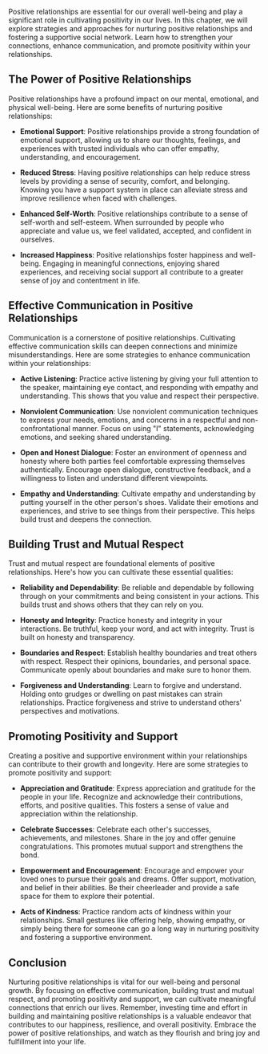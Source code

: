 
Positive relationships are essential for our overall well-being and play a significant role in cultivating positivity in our lives. In this chapter, we will explore strategies and approaches for nurturing positive relationships and fostering a supportive social network. Learn how to strengthen your connections, enhance communication, and promote positivity within your relationships.

The Power of Positive Relationships
-----------------------------------

Positive relationships have a profound impact on our mental, emotional, and physical well-being. Here are some benefits of nurturing positive relationships:

* **Emotional Support**: Positive relationships provide a strong foundation of emotional support, allowing us to share our thoughts, feelings, and experiences with trusted individuals who can offer empathy, understanding, and encouragement.

* **Reduced Stress**: Having positive relationships can help reduce stress levels by providing a sense of security, comfort, and belonging. Knowing you have a support system in place can alleviate stress and improve resilience when faced with challenges.

* **Enhanced Self-Worth**: Positive relationships contribute to a sense of self-worth and self-esteem. When surrounded by people who appreciate and value us, we feel validated, accepted, and confident in ourselves.

* **Increased Happiness**: Positive relationships foster happiness and well-being. Engaging in meaningful connections, enjoying shared experiences, and receiving social support all contribute to a greater sense of joy and contentment in life.

Effective Communication in Positive Relationships
-------------------------------------------------

Communication is a cornerstone of positive relationships. Cultivating effective communication skills can deepen connections and minimize misunderstandings. Here are some strategies to enhance communication within your relationships:

* **Active Listening**: Practice active listening by giving your full attention to the speaker, maintaining eye contact, and responding with empathy and understanding. This shows that you value and respect their perspective.

* **Nonviolent Communication**: Use nonviolent communication techniques to express your needs, emotions, and concerns in a respectful and non-confrontational manner. Focus on using "I" statements, acknowledging emotions, and seeking shared understanding.

* **Open and Honest Dialogue**: Foster an environment of openness and honesty where both parties feel comfortable expressing themselves authentically. Encourage open dialogue, constructive feedback, and a willingness to listen and understand different viewpoints.

* **Empathy and Understanding**: Cultivate empathy and understanding by putting yourself in the other person's shoes. Validate their emotions and experiences, and strive to see things from their perspective. This helps build trust and deepens the connection.

Building Trust and Mutual Respect
---------------------------------

Trust and mutual respect are foundational elements of positive relationships. Here's how you can cultivate these essential qualities:

* **Reliability and Dependability**: Be reliable and dependable by following through on your commitments and being consistent in your actions. This builds trust and shows others that they can rely on you.

* **Honesty and Integrity**: Practice honesty and integrity in your interactions. Be truthful, keep your word, and act with integrity. Trust is built on honesty and transparency.

* **Boundaries and Respect**: Establish healthy boundaries and treat others with respect. Respect their opinions, boundaries, and personal space. Communicate openly about boundaries and make sure to honor them.

* **Forgiveness and Understanding**: Learn to forgive and understand. Holding onto grudges or dwelling on past mistakes can strain relationships. Practice forgiveness and strive to understand others' perspectives and motivations.

Promoting Positivity and Support
--------------------------------

Creating a positive and supportive environment within your relationships can contribute to their growth and longevity. Here are some strategies to promote positivity and support:

* **Appreciation and Gratitude**: Express appreciation and gratitude for the people in your life. Recognize and acknowledge their contributions, efforts, and positive qualities. This fosters a sense of value and appreciation within the relationship.

* **Celebrate Successes**: Celebrate each other's successes, achievements, and milestones. Share in the joy and offer genuine congratulations. This promotes mutual support and strengthens the bond.

* **Empowerment and Encouragement**: Encourage and empower your loved ones to pursue their goals and dreams. Offer support, motivation, and belief in their abilities. Be their cheerleader and provide a safe space for them to explore their potential.

* **Acts of Kindness**: Practice random acts of kindness within your relationships. Small gestures like offering help, showing empathy, or simply being there for someone can go a long way in nurturing positivity and fostering a supportive environment.

Conclusion
----------

Nurturing positive relationships is vital for our well-being and personal growth. By focusing on effective communication, building trust and mutual respect, and promoting positivity and support, we can cultivate meaningful connections that enrich our lives. Remember, investing time and effort in building and maintaining positive relationships is a valuable endeavor that contributes to our happiness, resilience, and overall positivity. Embrace the power of positive relationships, and watch as they flourish and bring joy and fulfillment into your life.
